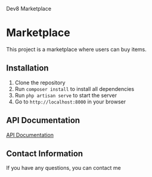 Dev8 Marketplace

<!-- Project Title -->
# Marketplace

<!-- Project Description -->
This project is a marketplace where users can buy items. 

<!-- Installation Instructions -->
## Installation

1. Clone the repository
2. Run `composer install` to install all dependencies
3. Run `php artisan serve` to start the server
4. Go to `http://localhost:8000` in your browser

<!-- API Documentation -->
## API Documentation

[API Documentation](https://documenter.getpostman.com/view/38343034/2sAXxTcrDV#45b824e4-3a2b-4aa4-9197-10e53d2469b0)

<!-- Contact Information -->
## Contact Information

If you have any questions, you can contact me